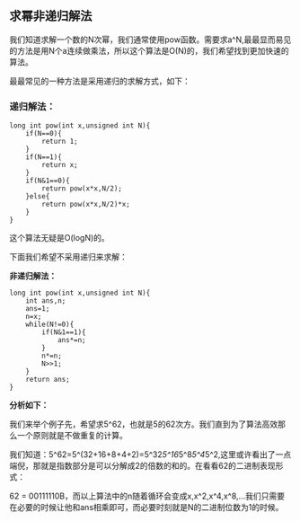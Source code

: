 ## 求幂非递归解法

我们知道求解一个数的N次幂，我们通常使用pow函数。需要求a^N,最最显而易见的方法是用N个a连续做乘法，所以这个算法是O(N)的，我们希望找到更加快速的算法。

最最常见的一种方法是采用递归的求解方式，如下：

### 递归解法：
```
long int pow(int x,unsigned int N){
	if(N==0){
		return 1;
	}
	if(N==1){
		return x;
	}
	if(N&1==0){
		return pow(x*x,N/2);
	}else{
		return pow(x*x,N/2)*x;
	}
}

```

这个算法无疑是O(logN)的。

下面我们希望不采用递归来求解：

**非递归解法：**

```
long int pow(int x,unsigned int N){
	int ans,n;
	ans=1;
	n=x;
	while(N!=0){
		if(N&1==1){
			ans*=n;
		}
		n*=n;
		N>>1;
	}
	return ans;
}
```

**分析如下：**

我们来举个例子先，希望求5^62，也就是5的62次方。我们直到为了算法高效那么一个原则就是不做重复的计算。

我们知道：5^62=5^(32+16+8+4+2)=5^32*5^16*5^8*5^4*5^2,这里或许看出了一点端倪，那就是指数部分是可以分解成2的倍数的和的。在看看62的二进制表现形式：

62 = 00111110B，而以上算法中的n随着循环会变成x,x^2,x^4,x^8,...我们只需要在必要的时候让他和ans相乘即可，而必要时刻就是N的二进制位数为1的时候。
